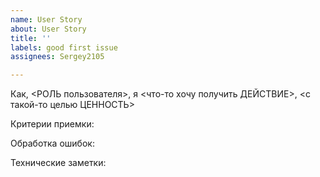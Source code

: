 ```yaml
---
name: User Story
about: User Story
title: ''
labels: good first issue
assignees: Sergey2105

---
```


Как, <РОЛЬ пользователя>, я <что-то хочу получить ДЕЙСТВИЕ>, <с такой-то целью ЦЕННОСТЬ>

Критерии приемки:

Обработка ошибок:

Технические заметки:
